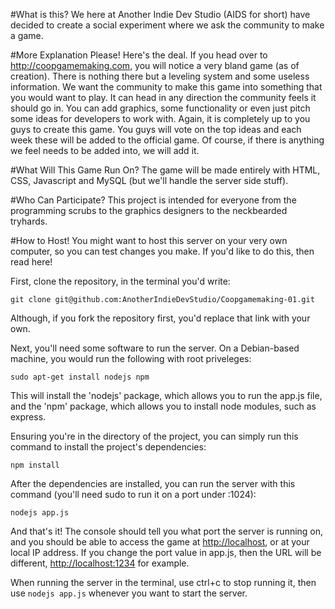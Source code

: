 #What is this?
We here at Another Indie Dev Studio (AIDS for short) have decided to create a social experiment where we ask the community to make a game.

#More Explanation Please!
Here's the deal. If you head over to http://coopgamemaking.com, you will notice a very bland game (as of creation). There is nothing there but a leveling system and some useless information. We want the community to make this game into something that you would want to play. It can head in any direction the community feels it should go in. You can add graphics, some functionality or even just pitch some ideas for developers to work with. Again, it is completely up to you guys to create this game. You guys will vote on the top ideas and each week these will be added to the official game. Of course, if there is anything we feel needs to be added into, we will add it. 

#What Will This Game Run On?
The game will be made entirely with HTML, CSS, Javascript and MySQL (but we'll handle the server side stuff). 

#Who Can Participate?
This project is intended for everyone from the programming scrubs to the graphics designers to the neckbearded tryhards.

#How to Host!
You might want to host this server on your very own computer, so you can test changes you make.  If you'd like to do this, then read here!

First, clone the repository, in the terminal you'd write:

    git clone git@github.com:AnotherIndieDevStudio/Coopgamemaking-01.git

Although, if you fork the repository first, you'd replace that link with your own.

Next, you'll need some software to run the server.  On a Debian-based machine, you would run the following with root priveleges:

    sudo apt-get install nodejs npm

This will install the 'nodejs' package, which allows you to run the app.js file, and the 'npm' package, which allows you to install node modules, such as express.

Ensuring you're in the directory of the project, you can simply run this command to install the project's dependencies:

    npm install

After the dependencies are installed, you can run the server with this command (you'll need sudo to run it on a port under :1024):

    nodejs app.js

And that's it! The console should tell you what port the server is running on, and you should be able to access the game at [http://localhost](http://localhost), or at your local IP address.  If you change the port value in app.js, then the URL will be different, [http://localhost:1234](http://localhost:1234) for example.

When running the server in the terminal, use ctrl+c to stop running it, then use `nodejs app.js` whenever you want to start the server.
